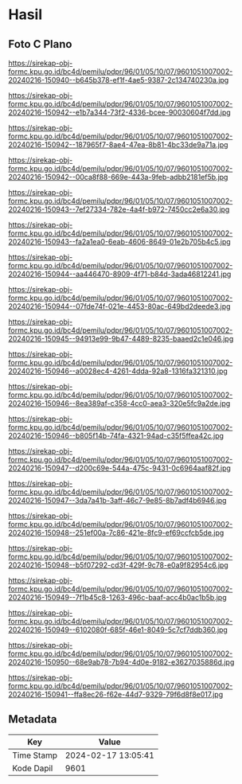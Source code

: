 # Hasil

## Foto C Plano

https://sirekap-obj-formc.kpu.go.id/bc4d/pemilu/pdpr/96/01/05/10/07/9601051007002-20240216-150940--b645b378-ef1f-4ae5-9387-2c134740230a.jpg

https://sirekap-obj-formc.kpu.go.id/bc4d/pemilu/pdpr/96/01/05/10/07/9601051007002-20240216-150942--e1b7a344-73f2-4336-bcee-90030604f7dd.jpg

https://sirekap-obj-formc.kpu.go.id/bc4d/pemilu/pdpr/96/01/05/10/07/9601051007002-20240216-150942--187965f7-8ae4-47ea-8b81-4bc33de9a71a.jpg

https://sirekap-obj-formc.kpu.go.id/bc4d/pemilu/pdpr/96/01/05/10/07/9601051007002-20240216-150942--00ca8f88-669e-443a-9feb-adbb2181ef5b.jpg

https://sirekap-obj-formc.kpu.go.id/bc4d/pemilu/pdpr/96/01/05/10/07/9601051007002-20240216-150943--7ef27334-782e-4a4f-b972-7450cc2e6a30.jpg

https://sirekap-obj-formc.kpu.go.id/bc4d/pemilu/pdpr/96/01/05/10/07/9601051007002-20240216-150943--fa2a1ea0-6eab-4606-8649-01e2b705b4c5.jpg

https://sirekap-obj-formc.kpu.go.id/bc4d/pemilu/pdpr/96/01/05/10/07/9601051007002-20240216-150944--aa446470-8909-4f71-b84d-3ada46812241.jpg

https://sirekap-obj-formc.kpu.go.id/bc4d/pemilu/pdpr/96/01/05/10/07/9601051007002-20240216-150944--07fde74f-021e-4453-80ac-649bd2deede3.jpg

https://sirekap-obj-formc.kpu.go.id/bc4d/pemilu/pdpr/96/01/05/10/07/9601051007002-20240216-150945--94913e99-9b47-4489-8235-baaed2c1e046.jpg

https://sirekap-obj-formc.kpu.go.id/bc4d/pemilu/pdpr/96/01/05/10/07/9601051007002-20240216-150946--a0028ec4-4261-4dda-92a8-1316fa321310.jpg

https://sirekap-obj-formc.kpu.go.id/bc4d/pemilu/pdpr/96/01/05/10/07/9601051007002-20240216-150946--8ea389af-c358-4cc0-aea3-320e5fc9a2de.jpg

https://sirekap-obj-formc.kpu.go.id/bc4d/pemilu/pdpr/96/01/05/10/07/9601051007002-20240216-150946--b805f14b-74fa-4321-94ad-c35f5ffea42c.jpg

https://sirekap-obj-formc.kpu.go.id/bc4d/pemilu/pdpr/96/01/05/10/07/9601051007002-20240216-150947--d200c69e-544a-475c-9431-0c6964aaf82f.jpg

https://sirekap-obj-formc.kpu.go.id/bc4d/pemilu/pdpr/96/01/05/10/07/9601051007002-20240216-150947--3da7a41b-3aff-46c7-9e85-8b7adf4b6946.jpg

https://sirekap-obj-formc.kpu.go.id/bc4d/pemilu/pdpr/96/01/05/10/07/9601051007002-20240216-150948--251ef00a-7c86-421e-8fc9-ef69ccfcb5de.jpg

https://sirekap-obj-formc.kpu.go.id/bc4d/pemilu/pdpr/96/01/05/10/07/9601051007002-20240216-150948--b5f07292-cd3f-429f-9c78-e0a9f82954c6.jpg

https://sirekap-obj-formc.kpu.go.id/bc4d/pemilu/pdpr/96/01/05/10/07/9601051007002-20240216-150949--7f1b45c8-1263-496c-baaf-acc4b0ac1b5b.jpg

https://sirekap-obj-formc.kpu.go.id/bc4d/pemilu/pdpr/96/01/05/10/07/9601051007002-20240216-150949--6102080f-685f-46e1-8049-5c7cf7ddb360.jpg

https://sirekap-obj-formc.kpu.go.id/bc4d/pemilu/pdpr/96/01/05/10/07/9601051007002-20240216-150950--68e9ab78-7b94-4d0e-9182-e3627035886d.jpg

https://sirekap-obj-formc.kpu.go.id/bc4d/pemilu/pdpr/96/01/05/10/07/9601051007002-20240216-150941--ffa8ec26-f62e-44d7-9329-79f6d8f8e017.jpg


## Metadata

| Key        | Value               |
| ---------- | ------------------- |
| Time Stamp | 2024-02-17 13:05:41 |
| Kode Dapil | 9601                |



